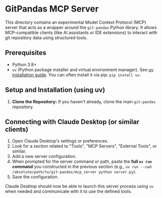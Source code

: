 # GitPandas MCP Server

This directory contains an experimental Model Context Protocol (MCP) server that acts as a wrapper around the `git-pandas` Python library. It allows MCP-compatible clients (like AI assistants or IDE extensions) to interact with git repository data using structured tools.

## Prerequisites

*   Python 3.8+
*   `uv` (Python package installer and virtual environment manager). See [uv installation guide](https://github.com/astral-sh/uv#installation). You can often install it via pip: `pip install uv`.

## Setup and Installation (using uv)

1.  **Clone the Repository:** If you haven't already, clone the main `git-pandas` repository.

## Connecting with Claude Desktop (or similar clients)

1.  Open Claude Desktop's settings or preferences.
2.  Look for a section related to "Tools", "MCP Servers", "External Tools", or similar.
3.  Add a new server configuration.
4.  When prompted for the server command or path, paste the **full `uv run` command** you constructed in the previous section (e.g., `uv run --cwd /absolute/path/to/git-pandas/mcp_server python server.py`).
5.  Save the configuration.

Claude Desktop should now be able to launch this server process using `uv` when needed and communicate with it to use the defined tools.